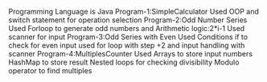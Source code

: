 Programming Language is Java
Program-1:SimpleCalculator
Used OOP and switch statement for operation selection
Program-2:Odd Number Series
Used Forloop to generate odd numbers and Arithmetic logic:2*i-1
Used scanner for input
Program-3:Odd Series with Even
Used Conditions if to check for even input
used for loop with step +2 and input handling with scanner
Program-4:MultiplesCounter
Used Arrays to store input numbers
HashMap to store result
Nested loops for checking divisibility
Modulo operator to find multiples
